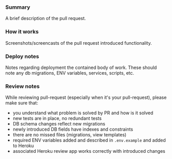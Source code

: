 ### Summary

A brief description of the pull request.

### How it works

Screenshots/screencasts of the pull request introduced functionality.

### Deploy notes

Notes regarding deployment the contained body of work.
These should note any db migrations, ENV variables, services, scripts, etc.

### Review notes

While reviewing pull-request (especially when it's your pull-request),
please make sure that:

- you understand what problem is solved by PR and how is it solved
- new tests are in place, no redundant tests
- DB schema changes reflect new migrations
- newly introduced DB fields have indexes and constraints
- there are no missed files (migrations, view templates)
- required ENV variables added and described in `.env.example` and added to Heroku
- associated Heroku review app works correctly with introduced changes
